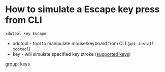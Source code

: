 # How to simulate a Escape key press from CLI

```bash
xdotool key Escape
```

- xdotool - tool to manipulate mouse/keyboard from CLI (```apt install xdotool```)
- key -  will simulate specified key stroke ([supported keys](https://gitlab.com/cunidev/gestures/-/wikis/xdotool-list-of-key-codes))

group: keys
